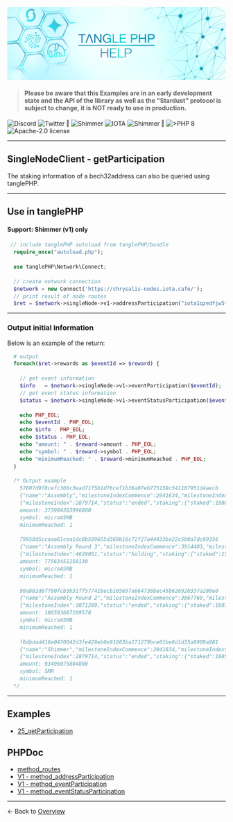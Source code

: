 ![](.meta/Banner.png)

> #### Please be aware that this Examples are in an early development state and the API of the library as well as the "Stardust" protocol is subject to change, it is NOT ready to use in production.

<a href="https://discord.iota.org/" style="text-decoration:none;"><img src="https://img.shields.io/badge/Discord-9cf.svg?style=social&logo=discord" alt="Discord"></a>
<a href="https://twitter.com/tanglePHP/" style="text-decoration:none;"><img src="https://img.shields.io/badge/Twitter-@tanglePHP-9cf.svg?style=social&logo=twitter" alt="Twitter"></a> ‖
<a href="https://www.tanglephp.com/" style="text-decoration:none;"><img src="https://img.shields.io/badge/tanglePHP-grey?style=flat-square&logo=tanglePHP" alt="Shimmer"></a>
<a href="https://www.iota.org/" style="text-decoration:none;"><img src="https://img.shields.io/badge/IOTA-grey?style=flat-square&logo=iota" alt="IOTA"></a>
<a href="https://www.shimmer.network/" style="text-decoration:none;"><img src="https://img.shields.io/badge/Shimmer-grey?style=flat-square&logo=shimmer" alt="Shimmer"></a> ‖
<a href="https://www.php.net/" style="text-decoration:none;"><img src="https://img.shields.io/badge/PHP->= 8.1.x-blue?style=flat-square&logo=php" alt=">PHP 8"></a>
<a href="https://github.com/iota-community/iota.php/LICENSE" style="text-decoration:none;"><img src="https://img.shields.io/badge/license-Apache--2.0-green?style=flat-square" alt="Apache-2.0 license"></a>

---

## SingleNodeClient - getParticipation

The staking information of a bech32address can also be queried using tanglePHP.

---

## Use in tanglePHP

#### Support: Shimmer (v1) only


```PHP
 // include tanglePHP autoload from tanglePHP/bundle
  require_once("autoload.php");

  use tanglePHP\Network\Connect;

  // create network connection
  $network = new Connect('https://chrysalis-nodes.iota.cafe/');
  // print result of node routes
  $ret = $network->singleNode->v1->addressParticipation("iota1qzedfjw5tzrk74kvf04cfhjkf5m3379d3v77g2xkc4um94c9qvsnqjp33kv");
```

---

### Output initial information
Below is an example of the return:

```PHP
  # output
  foreach($ret->rewards as $eventId => $reward) {
    
    // get event information
    $info   = $network->singleNode->v1->eventParticipation($eventId);
    // get event status information
    $status = $network->singleNode->v1->eventStatusParticipation($eventId);

    echo PHP_EOL;
    echo $eventId . PHP_EOL;
    echo $info . PHP_EOL;
    echo $status . PHP_EOL;
    echo "amount: " . $reward->amount . PHP_EOL;
    echo "symbol: " . $reward->symbol . PHP_EOL;
    echo "minimumReached: " . $reward->minimumReached . PHP_EOL;
  }
  
  /* Output example
    57607d9f8cefc366c3ead71f5b1d76cef1b36a07eb775158c541107951d4aecb
    {"name":"Assembly","milestoneIndexCommence":2041634,"milestoneIndexStart":2102114,"milestoneIndexEnd":2879714,"payload":{"type":1,"text":"Assembly Staking Round 1","symbol":"microASMB","numerator":4,"denominator":1000000,"requiredMinimumRewards":1000000,"additionalInfo":"Tracking the initial staking period for the token distribution of the upcoming Assembly network."},"additionalInfo":"Assembly is a permissionless, highly scalable multi-chain network to build and deploy composable smart contracts. Create. Shape. Build the future of open worlds."}
    {"milestoneIndex":2879714,"status":"ended","staking":{"staked":1886137345866695,"rewarded":5805198730725779,"symbol":"microASMB"},"checksum":"b784c0016d5edb474a605c09fb7ad3e8b1e92d9466c177bb29304b51dcb52018"}
    amount: 373984303996800
    symbol: microASMB
    minimumReached: 1
    
    79958d5ccaaa81cea1dc8b589655d369b16c72f27a44433ba22c5b0a7dc89356
    {"name":"Assembly Round 3","milestoneIndexCommence":3914403,"milestoneIndexStart":3940323,"milestoneIndexEnd":4717923,"payload":{"type":1,"text":"Assembly Staking Round 3","symbol":"microASMB","numerator":1,"denominator":1000000,"requiredMinimumRewards":1000000,"additionalInfo":"Tracking the third staking period for the token distribution of the upcoming Assembly network."},"additionalInfo":"Assembly is a permissionless, highly scalable multi-chain network to build and deploy composable smart contracts. Create. Shape. Build the future of open worlds."}
    {"milestoneIndex":4629051,"status":"holding","staking":{"staked":1534597956787362,"rewarded":907119279977506,"symbol":"microASMB"},"checksum":"bde45b26f4ec9c6a1abbeae1adfd57233b2127edaf0a77402d9b68440368ee8c"}
    amount: 77563451250130
    symbol: microASMB
    minimumReached: 1
    
    90ab02d8f700fcb3b31ff577416ecb105697a664738bec45b626920337a280e0
    {"name":"Assembly Round 2","milestoneIndexCommence":3067769,"milestoneIndexStart":3093689,"milestoneIndexEnd":3871289,"payload":{"type":1,"text":"Assembly Staking Round 2","symbol":"microASMB","numerator":2,"denominator":1000000,"requiredMinimumRewards":1000000,"additionalInfo":"Tracking the second staking period for the token distribution of the upcoming Assembly network."},"additionalInfo":"Assembly is a permissionless, highly scalable multi-chain network to build and deploy composable smart contracts. Create. Shape. Build the future of open worlds."}
    {"milestoneIndex":3871289,"status":"ended","staking":{"staked":1607110521964606,"rewarded":2387828646796566,"symbol":"microASMB"},"checksum":"2b8fd3cafbecc879da591184119a8f70dd150e0584e26d0417496d3746961254"}
    amount: 186593687109578
    symbol: microASMB
    minimumReached: 1
    
    f6dbdad416e0470042d3fe429eb0e91683ba171279bce01be6d1d35a9909a981
    {"name":"Shimmer","milestoneIndexCommence":2041634,"milestoneIndexStart":2102114,"milestoneIndexEnd":2879714,"payload":{"type":1,"text":"Shimmer Genesis Staking","symbol":"SMR","numerator":1,"denominator":1000000,"requiredMinimumRewards":10000000,"additionalInfo":"Tracking the initial token distribution of the upcoming Shimmer network."},"additionalInfo":"The incentivized staging network to advance major innovations by IOTA. Whatever happens, happens - the future of Shimmer will be up to you. Learn, build, earn and grow together."}
    {"milestoneIndex":2879714,"status":"ended","staking":{"staked":1885509698991556,"rewarded":1450910768336284,"symbol":"SMR"},"checksum":"ce2a345ece469615bc52990895e4eaecbc34adb98346fe5a60ddf8764dc5585c"}
    amount: 93496075804800
    symbol: SMR
    minimumReached: 1
  */
```

---

## Examples

+ [25_getParticipation](https://github.com/tanglePHP/examples/blob/main/src/singlenode-client/Simple/25_getParticipation.php)

## PHPDoc

+ [method_routes](https://tanglephp.com/phpdoc/classes/tanglePHP-SingleNodeClient-Connector.html#method_routes)
+ [V1 - method_addressParticipation](https://tanglephp.com/phpdoc/classes/tanglePHP-SingleNodeClient-ConnectorV1.html#method_addressParticipation)
+ [V1 - method_eventParticipation](https://tanglephp.com/phpdoc/classes/tanglePHP-SingleNodeClient-ConnectorV1.html#method_eventParticipation)
+ [V1 - method_eventStatusParticipation](https://tanglephp.com/phpdoc/classes/tanglePHP-SingleNodeClient-ConnectorV1.html#method_eventStatusParticipation)

---

<- Back to [Overview](000_index.md)